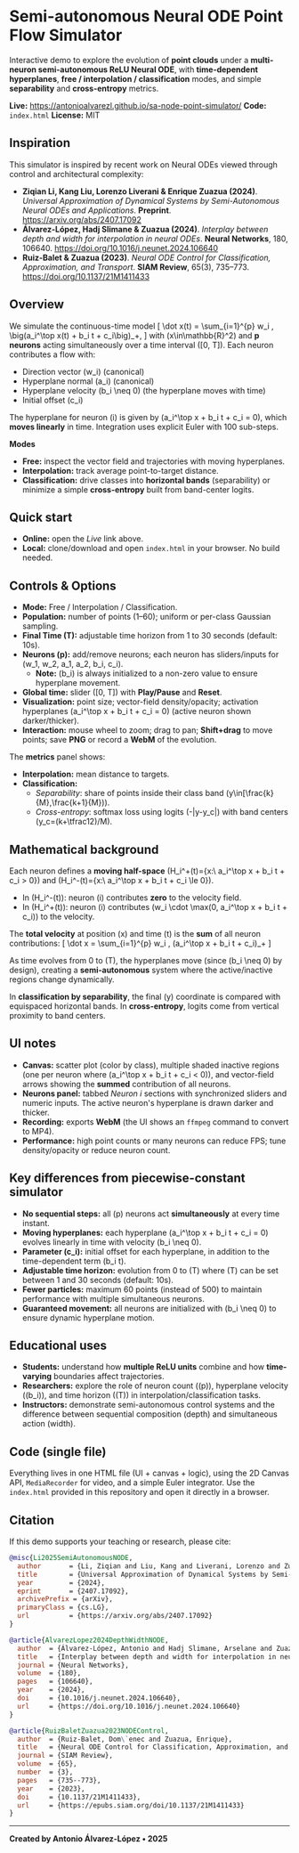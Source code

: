# Semi-autonomous Neural ODE Point Flow Simulator

Interactive demo to explore the evolution of **point clouds** under a **multi-neuron semi-autonomous ReLU Neural ODE**, with **time-dependent hyperplanes**, **free / interpolation / classification** modes, and simple **separability** and **cross-entropy** metrics.

**Live:** https://antonioalvarezl.github.io/sa-node-point-simulator/
**Code:** `index.html`
**License:** MIT

## Inspiration

This simulator is inspired by recent work on Neural ODEs viewed through control and architectural complexity:

- **Ziqian Li, Kang Liu, Lorenzo Liverani & Enrique Zuazua (2024)**. *Universal Approximation of Dynamical Systems by Semi-Autonomous Neural ODEs and Applications*. **Preprint**. https://arxiv.org/abs/2407.17092
- **Álvarez-López, Hadj Slimane & Zuazua (2024)**. *Interplay between depth and width for interpolation in neural ODEs*. **Neural Networks**, 180, 106640. https://doi.org/10.1016/j.neunet.2024.106640  
- **Ruiz-Balet & Zuazua (2023)**. *Neural ODE Control for Classification, Approximation, and Transport*. **SIAM Review**, 65(3), 735–773. https://doi.org/10.1137/21M1411433

## Overview

We simulate the continuous-time model
\[
\dot x(t) = \sum_{i=1}^{p} w_i \, \big(a_i^\top x(t) + b_i t + c_i\big)_+,
\]
with \(x\in\mathbb{R}^2\) and **p neurons** acting simultaneously over a time interval \([0, T]\). Each neuron contributes a flow with:
- Direction vector \(w_i\) (canonical)
- Hyperplane normal \(a_i\) (canonical)
- Hyperplane velocity \(b_i \neq 0\) (the hyperplane moves with time)
- Initial offset \(c_i\)

The hyperplane for neuron \(i\) is given by \(a_i^\top x + b_i t + c_i = 0\), which **moves linearly** in time. Integration uses explicit Euler with 100 sub-steps.

**Modes**
- **Free:** inspect the vector field and trajectories with moving hyperplanes.
- **Interpolation:** track average point-to-target distance.
- **Classification:** drive classes into **horizontal bands** (separability) or minimize a simple **cross-entropy** built from band-center logits.

## Quick start

- **Online:** open the *Live* link above.  
- **Local:** clone/download and open `index.html` in your browser. No build needed.

## Controls & Options

- **Mode:** Free / Interpolation / Classification.  
- **Population:** number of points (1–60); uniform or per-class Gaussian sampling.  
- **Final Time (T):** adjustable time horizon from 1 to 30 seconds (default: 10s).
- **Neurons (p):** add/remove neurons; each neuron has sliders/inputs for \(w_1, w_2, a_1, a_2, b_i, c_i\).  
  - **Note:** \(b_i\) is always initialized to a non-zero value to ensure hyperplane movement.
- **Global time:** slider \([0, T]\) with **Play/Pause** and **Reset**.  
- **Visualization:** point size; vector-field density/opacity; activation hyperplanes \(a_i^\top x + b_i t + c_i = 0\) (active neuron shown darker/thicker).  
- **Interaction:** mouse wheel to zoom; drag to pan; **Shift+drag** to move points; save **PNG** or record a **WebM** of the evolution.

The **metrics** panel shows:
- **Interpolation:** mean distance to targets.  
- **Classification:**  
  - *Separability*: share of points inside their class band \(y\in[\frac{k}{M},\frac{k+1}{M})\).  
  - *Cross-entropy*: softmax loss using logits \(-|y-y_c|\) with band centers \(y_c=(k+\tfrac12)/M\).

## Mathematical background

Each neuron defines a **moving half-space** \(H_i^+(t)=\{x:\ a_i^\top x + b_i t + c_i > 0\}\) and \(H_i^-(t)=\{x:\ a_i^\top x + b_i t + c_i \le 0\}\).

- In \(H_i^-(t)\): neuron \(i\) contributes **zero** to the velocity field.  
- In \(H_i^+(t)\): neuron \(i\) contributes \(w_i \cdot \max(0, a_i^\top x + b_i t + c_i)\) to the velocity.

The **total velocity** at position \(x\) and time \(t\) is the **sum** of all neuron contributions:
\[
\dot x = \sum_{i=1}^{p} w_i \, (a_i^\top x + b_i t + c_i)_+
\]

As time evolves from 0 to \(T\), the hyperplanes move (since \(b_i \neq 0\) by design), creating a **semi-autonomous** system where the active/inactive regions change dynamically.

In **classification by separability**, the final \(y\) coordinate is compared with equispaced horizontal bands. In **cross-entropy**, logits come from vertical proximity to band centers.

## UI notes

- **Canvas:** scatter plot (color by class), multiple shaded inactive regions (one per neuron where \(a_i^\top x + b_i t + c_i < 0\)), and vector-field arrows showing the **summed** contribution of all neurons.  
- **Neurons panel:** tabbed *Neuron i* sections with synchronized sliders and numeric inputs. The active neuron's hyperplane is drawn darker and thicker.  
- **Recording:** exports **WebM** (the UI shows an `ffmpeg` command to convert to MP4).  
- **Performance:** high point counts or many neurons can reduce FPS; tune density/opacity or reduce neuron count.

## Key differences from piecewise-constant simulator

- **No sequential steps:** all \(p\) neurons act **simultaneously** at every time instant.
- **Moving hyperplanes:** each hyperplane \(a_i^\top x + b_i t + c_i = 0\) evolves linearly in time with velocity \(b_i \neq 0\).
- **Parameter \(c_i\):** initial offset for each hyperplane, in addition to the time-dependent term \(b_i t\).
- **Adjustable time horizon:** evolution from 0 to \(T\) where \(T\) can be set between 1 and 30 seconds (default: 10s).
- **Fewer particles:** maximum 60 points (instead of 500) to maintain performance with multiple simultaneous neurons.
- **Guaranteed movement:** all neurons are initialized with \(b_i \neq 0\) to ensure dynamic hyperplane motion.

## Educational uses

- **Students:** understand how **multiple ReLU units** combine and how **time-varying** boundaries affect trajectories.  
- **Researchers:** explore the role of neuron count (\(p\)), hyperplane velocity (\(b_i\)), and time horizon (\(T\)) in interpolation/classification tasks.  
- **Instructors:** demonstrate semi-autonomous control systems and the difference between sequential composition (depth) and simultaneous action (width).

## Code (single file)

Everything lives in one HTML file (UI + canvas + logic), using the 2D Canvas API, `MediaRecorder` for video, and a simple Euler integrator. Use the `index.html` provided in this repository and open it directly in a browser.

## Citation

If this demo supports your teaching or research, please cite:

```bibtex
@misc{Li2025SemiAutonomousNODE,
  author       = {Li, Ziqian and Liu, Kang and Liverani, Lorenzo and Zuazua, Enrique},
  title        = {Universal Approximation of Dynamical Systems by Semi-Autonomous Neural ODEs and Applications},
  year         = {2024},
  eprint       = {2407.17092},
  archivePrefix = {arXiv},
  primaryClass = {cs.LG},
  url          = {https://arxiv.org/abs/2407.17092}
}

@article{AlvarezLopez2024DepthWidthNODE,
  author  = {Álvarez-López, Antonio and Hadj Slimane, Arselane and Zuazua, Enrique},
  title   = {Interplay between depth and width for interpolation in neural ODEs},
  journal = {Neural Networks},
  volume  = {180},
  pages   = {106640},
  year    = {2024},
  doi     = {10.1016/j.neunet.2024.106640},
  url     = {https://doi.org/10.1016/j.neunet.2024.106640}
}

@article{RuizBaletZuazua2023NODEControl,
  author  = {Ruiz-Balet, Dom\`enec and Zuazua, Enrique},
  title   = {Neural ODE Control for Classification, Approximation, and Transport},
  journal = {SIAM Review},
  volume  = {65},
  number  = {3},
  pages   = {735--773},
  year    = {2023},
  doi     = {10.1137/21M1411433},
  url     = {https://epubs.siam.org/doi/10.1137/21M1411433}
}
```

---

**Created by Antonio Álvarez-López • 2025**
